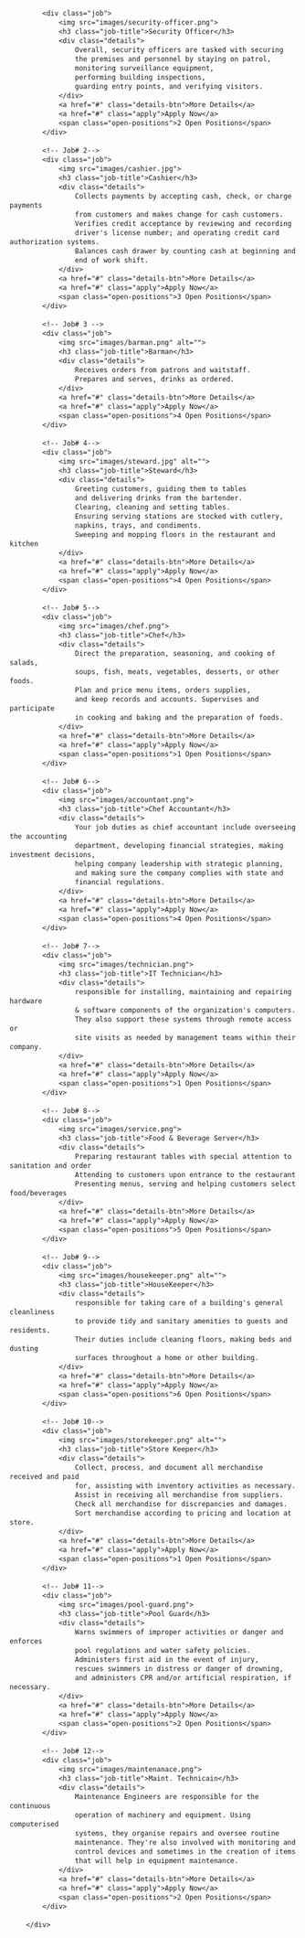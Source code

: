 <!-- Job# 1-->
            <div class="job">
                <img src="images/security-officer.png">
                <h3 class="job-title">Security Officer</h3>
                <div class="details">
                    Overall, security officers are tasked with securing 
                    the premises and personnel by staying on patrol, 
                    monitoring surveillance equipment, 
                    performing building inspections, 
                    guarding entry points, and verifying visitors.
                </div>
                <a href="#" class="details-btn">More Details</a>
                <a href="#" class="apply">Apply Now</a>
                <span class="open-positions">2 Open Positions</span>
            </div>

            <!-- Job# 2-->
            <div class="job">
                <img src="images/cashier.jpg">
                <h3 class="job-title">Cashier</h3>
                <div class="details">
                    Collects payments by accepting cash, check, or charge payments 
                    from customers and makes change for cash customers. 
                    Verifies credit acceptance by reviewing and recording 
                    driver's license number; and operating credit card authorization systems. 
                    Balances cash drawer by counting cash at beginning and 
                    end of work shift.
                </div>
                <a href="#" class="details-btn">More Details</a>
                <a href="#" class="apply">Apply Now</a>
                <span class="open-positions">3 Open Positions</span>
            </div>

            <!-- Job# 3 -->
            <div class="job">
                <img src="images/barman.png" alt="">
                <h3 class="job-title">Barman</h3>
                <div class="details">
                    Receives orders from patrons and waitstaff. 
                    Prepares and serves, drinks as ordered.
                </div>
                <a href="#" class="details-btn">More Details</a>
                <a href="#" class="apply">Apply Now</a>
                <span class="open-positions">4 Open Positions</span>
            </div>

            <!-- Job# 4-->
            <div class="job">
                <img src="images/steward.jpg" alt="">
                <h3 class="job-title">Steward</h3>
                <div class="details">
                    Greeting customers, guiding them to tables 
                    and delivering drinks from the bartender. 
                    Clearing, cleaning and setting tables. 
                    Ensuring serving stations are stocked with cutlery, 
                    napkins, trays, and condiments. 
                    Sweeping and mopping floors in the restaurant and kitchen
                </div>
                <a href="#" class="details-btn">More Details</a>
                <a href="#" class="apply">Apply Now</a>
                <span class="open-positions">4 Open Positions</span>
            </div>

            <!-- Job# 5-->
            <div class="job">
                <img src="images/chef.png">
                <h3 class="job-title">Chef</h3>
                <div class="details">
                    Direct the preparation, seasoning, and cooking of salads, 
                    soups, fish, meats, vegetables, desserts, or other foods. 
                    Plan and price menu items, orders supplies, 
                    and keep records and accounts. Supervises and participate 
                    in cooking and baking and the preparation of foods.
                </div>
                <a href="#" class="details-btn">More Details</a>
                <a href="#" class="apply">Apply Now</a>
                <span class="open-positions">1 Open Positions</span>
            </div>

            <!-- Job# 6-->
            <div class="job">
                <img src="images/accountant.png">
                <h3 class="job-title">Chef Accountant</h3>
                <div class="details">
                    Your job duties as chief accountant include overseeing the accounting 
                    department, developing financial strategies, making investment decisions, 
                    helping company leadership with strategic planning, 
                    and making sure the company complies with state and 
                    financial regulations.
                </div>
                <a href="#" class="details-btn">More Details</a>
                <a href="#" class="apply">Apply Now</a>
                <span class="open-positions">4 Open Positions</span>
            </div>

            <!-- Job# 7-->
            <div class="job">
                <img src="images/technician.png">
                <h3 class="job-title">IT Technician</h3>
                <div class="details">
                    responsible for installing, maintaining and repairing hardware 
                    & software components of the organization's computers. 
                    They also support these systems through remote access or 
                    site visits as needed by management teams within their company.
                </div>
                <a href="#" class="details-btn">More Details</a>
                <a href="#" class="apply">Apply Now</a>
                <span class="open-positions">1 Open Positions</span>
            </div>

            <!-- Job# 8-->
            <div class="job">
                <img src="images/service.png">
                <h3 class="job-title">Food & Beverage Server</h3>
                <div class="details">
                    Preparing restaurant tables with special attention to sanitation and order
                    Attending to customers upon entrance to the restaurant
                    Presenting menus, serving and helping customers select food/beverages
                </div>
                <a href="#" class="details-btn">More Details</a>
                <a href="#" class="apply">Apply Now</a>
                <span class="open-positions">5 Open Positions</span>
            </div>

            <!-- Job# 9-->
            <div class="job">
                <img src="images/housekeeper.png" alt="">
                <h3 class="job-title">HouseKeeper</h3>
                <div class="details">
                    responsible for taking care of a building's general cleanliness 
                    to provide tidy and sanitary amenities to guests and residents. 
                    Their duties include cleaning floors, making beds and dusting 
                    surfaces throughout a home or other building.
                </div>
                <a href="#" class="details-btn">More Details</a>
                <a href="#" class="apply">Apply Now</a>
                <span class="open-positions">6 Open Positions</span>
            </div>

            <!-- Job# 10-->
            <div class="job">
                <img src="images/storekeeper.png" alt="">
                <h3 class="job-title">Store Keeper</h3>
                <div class="details">
                    Collect, process, and document all merchandise received and paid 
                    for, assisting with inventory activities as necessary. 
                    Assist in receiving all merchandise from suppliers. 
                    Check all merchandise for discrepancies and damages. 
                    Sort merchandise according to pricing and location at store.
                </div>
                <a href="#" class="details-btn">More Details</a>
                <a href="#" class="apply">Apply Now</a>
                <span class="open-positions">1 Open Positions</span>
            </div>

            <!-- Job# 11-->
            <div class="job">
                <img src="images/pool-guard.png">
                <h3 class="job-title">Pool Guard</h3>
                <div class="details">
                    Warns swimmers of improper activities or danger and enforces 
                    pool regulations and water safety policies. 
                    Administers first aid in the event of injury, 
                    rescues swimmers in distress or danger of drowning, 
                    and administers CPR and/or artificial respiration, if necessary.
                </div>
                <a href="#" class="details-btn">More Details</a>
                <a href="#" class="apply">Apply Now</a>
                <span class="open-positions">2 Open Positions</span>
            </div>
            
            <!-- Job# 12-->
            <div class="job">
                <img src="images/maintenanace.png">
                <h3 class="job-title">Maint. Technicain</h3>
                <div class="details">
                    Maintenance Engineers are responsible for the continuous 
                    operation of machinery and equipment. Using computerised 
                    systems, they organise repairs and oversee routine 
                    maintenance. They're also involved with monitoring and 
                    control devices and sometimes in the creation of items 
                    that will help in equipment maintenance.
                </div>
                <a href="#" class="details-btn">More Details</a>
                <a href="#" class="apply">Apply Now</a>
                <span class="open-positions">2 Open Positions</span>
            </div>
            
        </div>